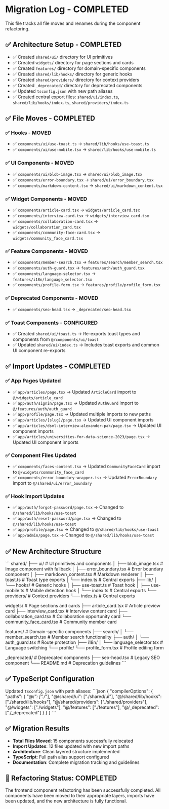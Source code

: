 # Migration Log - COMPLETED

This file tracks all file moves and renames during the component refactoring.

## ✅ Architecture Setup - COMPLETED
- ✅ Created `shared/ui/` directory for UI primitives
- ✅ Created `widgets/` directory for page sections and cards  
- ✅ Created `features/` directory for domain-specific components
- ✅ Created `shared/lib/hooks/` directory for generic hooks
- ✅ Created `shared/providers/` directory for context providers
- ✅ Created `_deprecated/` directory for deprecated components
- ✅ Updated `tsconfig.json` with new path aliases
- ✅ Created central export files: `shared/ui/index.ts`, `shared/lib/hooks/index.ts`, `shared/providers/index.ts`

## ✅ File Moves - COMPLETED

### ✅ Hooks - MOVED
- ✅ `components/ui/use-toast.ts` → `shared/lib/hooks/use-toast.ts`
- ✅ `components/ui/use-mobile.tsx` → `shared/lib/hooks/use-mobile.ts`

### ✅ UI Components - MOVED
- ✅ `components/ui/blob-image.tsx` → `shared/ui/blob_image.tsx`
- ✅ `components/error-boundary.tsx` → `shared/ui/error_boundary.tsx`
- ✅ `components/markdown-content.tsx` → `shared/ui/markdown_content.tsx`

### ✅ Widget Components - MOVED
- ✅ `components/article-card.tsx` → `widgets/article_card.tsx`
- ✅ `components/interview-card.tsx` → `widgets/interview_card.tsx`
- ✅ `components/collaboration-card.tsx` → `widgets/collaboration_card.tsx`
- ✅ `components/community-face-card.tsx` → `widgets/community_face_card.tsx`

### ✅ Feature Components - MOVED
- ✅ `components/member-search.tsx` → `features/search/member_search.tsx`
- ✅ `components/auth-guard.tsx` → `features/auth/auth_guard.tsx`
- ✅ `components/language-selector.tsx` → `features/i18n/language_selector.tsx`
- ✅ `components/profile-form.tsx` → `features/profile/profile_form.tsx`

### ✅ Deprecated Components - MOVED
- ✅ `components/seo-head.tsx` → `_deprecated/seo-head.tsx`

### ✅ Toast Components - CONFIGURED
- ✅ Created `shared/ui/toast.ts` → Re-exports toast types and components from `@/components/ui/toast`
- ✅ Updated `shared/ui/index.ts` → Includes toast exports and common UI component re-exports

## ✅ Import Updates - COMPLETED

### ✅ App Pages Updated
- ✅ `app/articles/page.tsx` → Updated `ArticleCard` import to `@/widgets/article_card`
- ✅ `app/auth/signin/page.tsx` → Updated `AuthGuard` import to `@/features/auth/auth_guard`
- ✅ `app/profile/page.tsx` → Updated multiple imports to new paths
- ✅ `app/articles/[slug]/page.tsx` → Updated UI component imports
- ✅ `app/articles/dsml-interview-alexander-pak/page.tsx` → Updated UI component imports
- ✅ `app/articles/universities-for-data-science-2023/page.tsx` → Updated UI component imports

### ✅ Component Files Updated
- ✅ `components/faces-content.tsx` → Updated `CommunityFaceCard` import to `@/widgets/community_face_card`
- ✅ `components/error-boundary-wrapper.tsx` → Updated `ErrorBoundary` import to `@/shared/ui/error_boundary`

### ✅ Hook Import Updates
- ✅ `app/auth/forgot-password/page.tsx` → Changed to `@/shared/lib/hooks/use-toast`
- ✅ `app/auth/reset-password/page.tsx` → Changed to `@/shared/lib/hooks/use-toast`
- ✅ `app/profile/page.tsx` → Changed to `@/shared/lib/hooks/use-toast`
- ✅ `app/admin/page.tsx` → Changed to `@/shared/lib/hooks/use-toast`

## ✅ New Architecture Structure

\`\`\`
shared/
├── ui/                           # UI primitives and components
│   ├── blob_image.tsx           # Image component with fallback
│   ├── error_boundary.tsx       # Error boundary component
│   ├── markdown_content.tsx     # Markdown renderer
│   ├── toast.ts                 # Toast type exports
│   └── index.ts                 # Central exports
├── lib/
│   └── hooks/                   # Generic hooks
│       ├── use-toast.ts         # Toast hook
│       ├── use-mobile.ts        # Mobile detection hook
│       └── index.ts             # Central exports
└── providers/                   # Context providers
    └── index.ts                 # Central exports

widgets/                         # Page sections and cards
├── article_card.tsx            # Article preview card
├── interview_card.tsx          # Interview content card
├── collaboration_card.tsx      # Collaboration opportunity card
└── community_face_card.tsx     # Community member card

features/                        # Domain-specific components
├── search/
│   └── member_search.tsx       # Member search functionality
├── auth/
│   └── auth_guard.tsx          # Route protection
├── i18n/
│   └── language_selector.tsx   # Language switching
└── profile/
    └── profile_form.tsx        # Profile editing form

_deprecated/                     # Deprecated components
├── seo-head.tsx                # Legacy SEO component
└── README.md                   # Deprecation guidelines
\`\`\`

## ✅ TypeScript Configuration
Updated `tsconfig.json` with path aliases:
\`\`\`json
{
  "compilerOptions": {
    "paths": {
      "@/*": ["./*"],
      "@/shared/ui": ["./shared/ui"],
      "@/shared/lib/hooks": ["./shared/lib/hooks"],
      "@/shared/providers": ["./shared/providers"],
      "@/widgets": ["./widgets"],
      "@/features": ["./features"],
      "@/_deprecated": ["./_deprecated"]
    }
  }
}
\`\`\`

## ✅ Migration Results
- **Total Files Moved**: 15 components successfully relocated
- **Import Updates**: 12 files updated with new import paths
- **Architecture**: Clean layered structure implemented
- **TypeScript**: Full path alias support configured
- **Documentation**: Complete migration tracking and guidelines

## 🎉 Refactoring Status: COMPLETED
The frontend component refactoring has been successfully completed. All components have been moved to their appropriate layers, imports have been updated, and the new architecture is fully functional.

